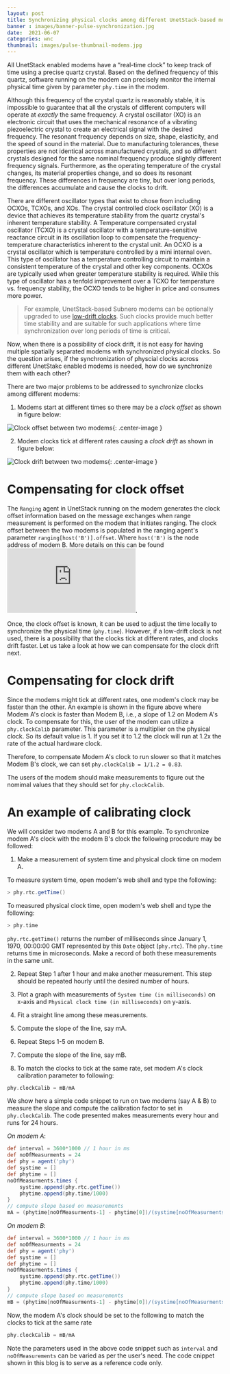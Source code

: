 ```yaml
---
layout: post
title: Synchronizing physical clocks among different UnetStack-based modems
banner : images/banner-pulse-synchronization.jpg
date:  2021-06-07
categories: wnc
thumbnail: images/pulse-thumbnail-modems.jpg
---
```


All UnetStack enabled modems have a “real-time clock” to keep track of time using a precise quartz crystal. Based on the defined frequency of this quartz, software running on the modem can precisely monitor the internal physical time given by parameter `phy.time` in the modem. 

Although this frequency of the crystal quartz is reasonably stable, it is impossible to guarantee that all the crystals of different computers will operate at _exactly_ the same frequency. A crystal oscillator (XO) is an electronic circuit that uses the mechanical resonance of a vibrating piezoelectric crystal to create an electrical signal with the desired frequency. The resonant frequency depends on size, shape, elasticity, and the speed of sound in the material. Due to manufacturing tolerances, these properties are not identical across manufactured crystals, and so different crystals designed for the same nominal frequency produce slightly different frequency signals. Furthermore, as the operating temperature of the crystal changes, its material properties change, and so does its resonant frequency. These differences in frequency are tiny, but over long periods, the differences accumulate and cause the clocks to drift.

There are different oscillator types that exist to chose from including OCXOs, TCXOs, and XOs. The crystal controlled clock oscillator (XO) is a device that achieves its temperature stability from the quartz crystal's inherent temperature stability.
A Temperature compensated crystal oscillator (TCXO) is a crystal oscillator with a temperature-sensitive reactance circuit in its oscillation loop to compensate the frequency-temperature characteristics inherent to the crystal unit. An OCXO is a crystal oscillator which is temperature controlled by a mini internal oven. This type of oscillator has a temperature controlling circuit to maintain a consistent temperature of the crystal and other key components. OCXOs are typically used when greater temperature stability is required. While this type of oscillator has a tenfold improvement over a TCXO for temperature vs. frequency stability, the OCXO tends to be higher in price and consumes more power.

> For example, UnetStack-based Subnero modems can be optionally upgraded to use [low-drift clocks](https://subnero.com/products/sensors.html). Such clocks provide much better time stability and are suitable for such applications where time synchronization over long periods of time is critical.

Now, when there is a possibility of clock drift, it is not easy for having multiple spatially separated modems with synchronized physical clocks. So the question arises, if the synchronization of physcial clocks across different UnetStakc enabled modems is needed, how do we synchronize them with each other?

There are two major problems to be addressed to synchronize clocks among different modems:

1. Modems start at different times so there may be a *clock offset* as shown in figure below:

![Clock offset between two modems]({{site.baseurl}}/images/clock-offset.png){: .center-image }

2. Modem clocks tick at different rates causing a *clock drift* as shown in figure below:

![Clock drift between two modems]({{site.baseurl}}/images/clock-drift.png){: .center-image }


# Compensating for clock offset

The `Ranging` agent in UnetStack running on the modem generates the clock offset information based on the message exchanges when range measurement is performed on the modem that initiates ranging. The clock offset between the two modems is populated in the ranging agent's parameter `ranging[host('B')].offset`. Where `host('B')` is the node address of modem B. More details on this can be found ![here](https://unetstack.net/handbook/unet-handbook_ranging_and_synchronization.html). 

Once, the clock offset is known, it can be used to adjust the time locally to synchronize the physical time (`phy.time`). However, if a low-drift clock is not used, there is a possibility that the clocks tick at different rates, and clocks drift faster. Let us take a look at how we can compensate for the clock drift next.

# Compensating for clock drift

Since the modems might tick at different rates, one modem's clock may be faster than the other. An example is shown in the figure above where Modem A's clock is faster than Modem B, i.e., a slope of 1.2 on Modem A's clock. To compensate for this, the user of the modem can utilize a `phy.clockCalib` parameter. This parameter is a multiplier on the physical clock. So its default value is 1. If you set it to 1.2 the clock will run at 1.2x the rate of the actual hardware clock.

Therefore, to compensate Modem A's clock to run slower so that it matches Modem B's clock, we can set `phy.clockCalib = 1/1.2 = 0.83`.


The users of the modem should make measurements to figure out the nomimal values that they should set for `phy.clockCalib`. 

# An example of calibrating clock

We will consider two modems A and B for this example. To synchronize modem A's clock with the modem B's clock the following procedure may be followed:

1.  Make a measurement of system time and physical clock time on modem A.

To measure system time, open modem's web shell and type the following:

```groovy
> phy.rtc.getTime()

```

To measured physical clock time, open modem's web shell and type the following:

```groovy
> phy.time

```

`phy.rtc.getTime()` returns the number of milliseconds since January 1, 1970, 00:00:00 GMT represented by this `Date` object (`phy.rtc`). The `phy.time` returns time in microseconds. Make a record of both these measurements in the same unit.


2. Repeat Step 1 after 1 hour and make another measurement. This step should be repeated hourly until the desired number of hours.

3. Plot a graph with measurements of `System time (in milliseconds)` on x-axis and `Physical clock time (in milliseconds)` on y-axis. 

4. Fit a straight line among these measurements.

5. Compute the slope of the line, say mA.

6. Repeat Steps 1-5 on modem B.

7. Compute the slope of the line, say mB.

8. To match the clocks to tick at the same rate, set modem A's clock calibration parameter to following:

```groovy
phy.clockCalib = mB/mA

```

We show here a simple code snippet to run on two modems (say A & B) to measure the slope and compute the calibration factor to set in `phy.clockCalib`. The code presented makes measurements every hour and runs for 24 hours.


_On modem A_:

```groovy
def interval = 3600*1000 // 1 hour in ms
def noOfMeasurments = 24
def phy = agent('phy')
def systime = []
def phytime = []
noOfMeasurments.times {
	systime.append(phy.rtc.getTime())
	phytime.append(phy.time/1000)
}
// compute slope based on measurements
mA = (phytime[noOfMeasurments-1] - phytime[0])/(systime[noOfMeasurments-1] - systime[0]) 
```

_On modem B_:

```groovy
def interval = 3600*1000 // 1 hour in ms
def noOfMeasurments = 24
def phy = agent('phy')
def systime = []
def phytime = []
noOfMeasurments.times {
	systime.append(phy.rtc.getTime())
	phytime.append(phy.time/1000)
}
// compute slope based on measurements
mB = (phytime[noOfMeasurments-1] - phytime[0])/(systime[noOfMeasurments-1] - systime[0]) // slope
```

Now, the modem A's clock should be set to the following to match the clocks to tick at the same rate

```groovy
phy.clockCalib = mB/mA

```

Note the parameters used in the above code snippet such as `interval` and `noOfMeasurements` can be varied as per the user's need. The code cnippet shown in this blog is to serve as a reference code only.

